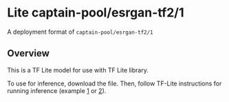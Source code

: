 # Lite captain-pool/esrgan-tf2/1

A deployment format of `captain-pool/esrgan-tf2/1`

<!-- asset-path: https://storage.googleapis.com/download.tensorflow.org/models/tflite/esrgan/ESRGAN.tflite -->
<!-- parent-model: captain-pool/esrgan-tf2/1 -->

## Overview
This is a TF Lite model for use with TF Lite library.

To use for inference, download the file.
Then, follow TF-Lite instructions for
running inference (example [1](https://www.tensorflow.org/lite/models/style_transfer/overview) or [2](https://www.tensorflow.org/lite/guide/inference)).
